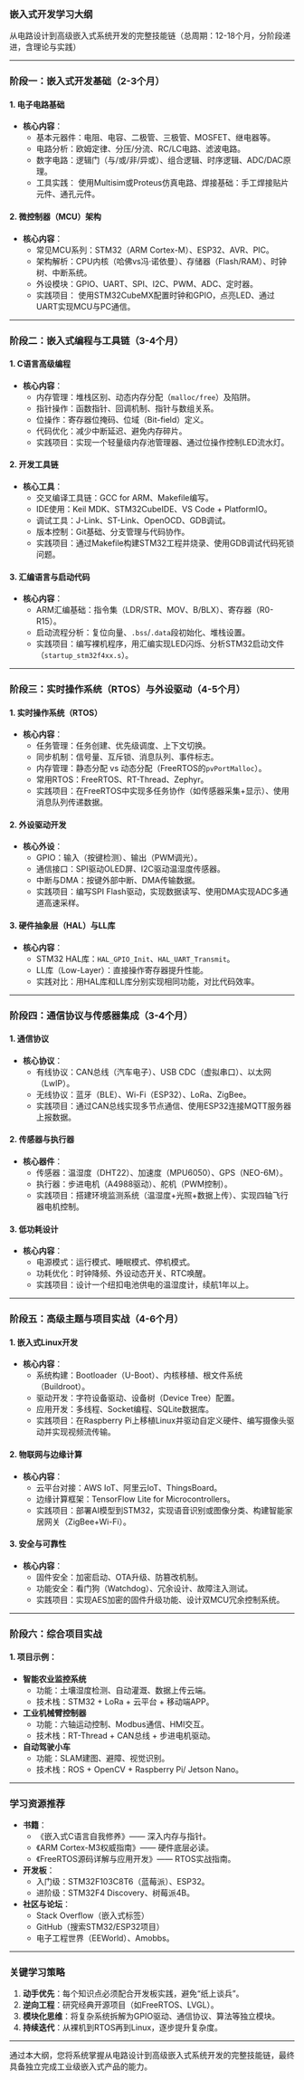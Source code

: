 
### **嵌入式开发学习大纲**  
从电路设计到高级嵌入式系统开发的完整技能链（总周期：12-18个月，分阶段递进，含理论与实践）

---

### **阶段一：嵌入式开发基础（2-3个月）**
#### **1. 电子电路基础**
- **核心内容**：
  - 基本元器件：电阻、电容、二极管、三极管、MOSFET、继电器等。
  - 电路分析：欧姆定律、分压/分流、RC/LC电路、滤波电路。
  - 数字电路：逻辑门（与/或/非/异或）、组合逻辑、时序逻辑、ADC/DAC原理。
  - 工具实践： 使用Multisim或Proteus仿真电路、焊接基础：手工焊接贴片元件、通孔元件。

#### **2. 微控制器（MCU）架构**
- **核心内容**：
  - 常见MCU系列：STM32（ARM Cortex-M）、ESP32、AVR、PIC。
  - 架构解析：CPU内核（哈佛vs冯·诺依曼）、存储器（Flash/RAM）、时钟树、中断系统。
  - 外设模块：GPIO、UART、SPI、I2C、PWM、ADC、定时器。
  - 实践项目： 使用STM32CubeMX配置时钟和GPIO，点亮LED、通过UART实现MCU与PC通信。

---

### **阶段二：嵌入式编程与工具链（3-4个月）**
#### **1. C语言高级编程**
- **核心内容**：
  - 内存管理：堆栈区别、动态内存分配（`malloc/free`）及陷阱。
  - 指针操作：函数指针、回调机制、指针与数组关系。
  - 位操作：寄存器位掩码、位域（Bit-field）定义。
  - 代码优化：减少中断延迟、避免内存碎片。
  - 实践项目：实现一个轻量级内存池管理器、通过位操作控制LED流水灯。

#### **2. 开发工具链**
- **核心工具**：
  - 交叉编译工具链：GCC for ARM、Makefile编写。
  - IDE使用：Keil MDK、STM32CubeIDE、VS Code + PlatformIO。
  - 调试工具：J-Link、ST-Link、OpenOCD、GDB调试。
  - 版本控制：Git基础、分支管理与代码协作。
  - 实践项目：通过Makefile构建STM32工程并烧录、使用GDB调试代码死锁问题。

#### **3. 汇编语言与启动代码**
- **核心内容**：
  - ARM汇编基础：指令集（LDR/STR、MOV、B/BLX）、寄存器（R0-R15）。
  - 启动流程分析：复位向量、`.bss`/`.data`段初始化、堆栈设置。
  - 实践项目：编写裸机程序，用汇编实现LED闪烁、分析STM32启动文件（`startup_stm32f4xx.s`）。

---

### **阶段三：实时操作系统（RTOS）与外设驱动（4-5个月）**
#### **1. 实时操作系统（RTOS）**
- **核心内容**：
  - 任务管理：任务创建、优先级调度、上下文切换。
  - 同步机制：信号量、互斥锁、消息队列、事件标志。
  - 内存管理：静态分配 vs 动态分配（FreeRTOS的`pvPortMalloc`）。
  - 常用RTOS：FreeRTOS、RT-Thread、Zephyr。
  - 实践项目：在FreeRTOS中实现多任务协作（如传感器采集+显示）、使用消息队列传递数据。

#### **2. 外设驱动开发**
- **核心外设**：
  - GPIO：输入（按键检测）、输出（PWM调光）。
  - 通信接口：SPI驱动OLED屏、I2C驱动温湿度传感器。
  - 中断与DMA：按键外部中断、DMA传输数据。
  - 实践项目：编写SPI Flash驱动，实现数据读写、使用DMA实现ADC多通道高速采样。

#### **3. 硬件抽象层（HAL）与LL库**
- **核心内容**：
  - STM32 HAL库：`HAL_GPIO_Init`、`HAL_UART_Transmit`。
  - LL库（Low-Layer）：直接操作寄存器提升性能。
  - 实践对比：用HAL库和LL库分别实现相同功能，对比代码效率。

---

### **阶段四：通信协议与传感器集成（3-4个月）**
#### **1. 通信协议**
- **核心协议**：
  - 有线协议：CAN总线（汽车电子）、USB CDC（虚拟串口）、以太网（LwIP）。
  - 无线协议：蓝牙（BLE）、Wi-Fi（ESP32）、LoRa、ZigBee。
  - 实践项目：通过CAN总线实现多节点通信、使用ESP32连接MQTT服务器上报数据。

#### **2. 传感器与执行器**
- **核心器件**：
  - 传感器：温湿度（DHT22）、加速度（MPU6050）、GPS（NEO-6M）。
  - 执行器：步进电机（A4988驱动）、舵机（PWM控制）。
  - 实践项目：搭建环境监测系统（温湿度+光照+数据上传）、实现四轴飞行器电机控制。

#### **3. 低功耗设计**
- **核心内容**：
  - 电源模式：运行模式、睡眠模式、停机模式。
  - 功耗优化：时钟降频、外设动态开关、RTC唤醒。
  - 实践项目：设计一个纽扣电池供电的温湿度计，续航1年以上。

---

### **阶段五：高级主题与项目实战（4-6个月）**
#### **1. 嵌入式Linux开发**
- **核心内容**：
  - 系统构建：Bootloader（U-Boot）、内核移植、根文件系统（Buildroot）。
  - 驱动开发：字符设备驱动、设备树（Device Tree）配置。
  - 应用开发：多线程、Socket编程、SQLite数据库。
  - 实践项目：在Raspberry Pi上移植Linux并驱动自定义硬件、编写摄像头驱动并实现视频流传输。

#### **2. 物联网与边缘计算**
- **核心内容**：
  - 云平台对接：AWS IoT、阿里云IoT、ThingsBoard。
  - 边缘计算框架：TensorFlow Lite for Microcontrollers。
  - 实践项目：部署AI模型到STM32，实现语音识别或图像分类、构建智能家居网关（ZigBee+Wi-Fi）。

#### **3. 安全与可靠性**
- **核心内容**：
  - 固件安全：加密启动、OTA升级、防篡改机制。
  - 功能安全：看门狗（Watchdog）、冗余设计、故障注入测试。
  - 实践项目：实现AES加密的固件升级功能、设计双MCU冗余控制系统。

---

### **阶段六：综合项目实战**
#### **1. 项目示例**：
- **智能农业监控系统**  
  - 功能：土壤湿度检测、自动灌溉、数据上传云端。  
  - 技术栈：STM32 + LoRa + 云平台 + 移动端APP。
- **工业机械臂控制器**  
  - 功能：六轴运动控制、Modbus通信、HMI交互。  
  - 技术栈：RT-Thread + CAN总线 + 步进电机驱动。
- **自动驾驶小车**  
  - 功能：SLAM建图、避障、视觉识别。  
  - 技术栈：ROS + OpenCV + Raspberry Pi/ Jetson Nano。

---

### **学习资源推荐**
- **书籍**：
   - 《嵌入式C语言自我修养》—— 深入内存与指针。
   - 《ARM Cortex-M3权威指南》—— 硬件底层必读。
   - 《FreeRTOS源码详解与应用开发》—— RTOS实战指南。
- **开发板**：
   - 入门级：STM32F103C8T6（蓝莓派）、ESP32。  
   - 进阶级：STM32F4 Discovery、树莓派4B。
- **社区与论坛**：
   - Stack Overflow（嵌入式标签）  
   - GitHub（搜索STM32/ESP32项目）  
   - 电子工程世界（EEWorld）、Amobbs。

---

### **关键学习策略**
1. **动手优先**：每个知识点必须配合开发板实践，避免“纸上谈兵”。  
2. **逆向工程**：研究经典开源项目（如FreeRTOS、LVGL）。  
3. **模块化思维**：将复杂系统拆解为GPIO驱动、通信协议、算法等独立模块。  
4. **持续迭代**：从裸机到RTOS再到Linux，逐步提升复杂度。

---

通过本大纲，您将系统掌握从电路设计到高级嵌入式系统开发的完整技能链，最终具备独立完成工业级嵌入式产品的能力。
